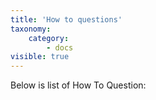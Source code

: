 ```yaml
---
title: 'How to questions'
taxonomy:
    category:
        - docs
visible: true
---
```


Below is list of How To Question:

